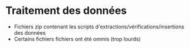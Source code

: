 # Traitement des données

- Fichiers zip contenant les scripts d'extractions/vérifications/insertions des données
- Certains fichiers fichiers ont été ommis (trop lourds)
